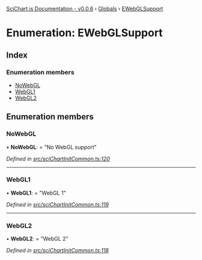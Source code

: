 [SciChart.js Documentation - v0.0.6](../README.md) › [Globals](../globals.md) › [EWebGLSupport](ewebglsupport.md)

# Enumeration: EWebGLSupport

## Index

### Enumeration members

* [NoWebGL](ewebglsupport.md#nowebgl)
* [WebGL1](ewebglsupport.md#webgl1)
* [WebGL2](ewebglsupport.md#webgl2)

## Enumeration members

###  NoWebGL

• **NoWebGL**: = "No WebGL support"

*Defined in [src/sciChartInitCommon.ts:120](https://github.com/ABTSoftware/SciChart.Dev/blob/ff9f38d289/Web/src/SciChart/src/sciChartInitCommon.ts#L120)*

___

###  WebGL1

• **WebGL1**: = "WebGL 1"

*Defined in [src/sciChartInitCommon.ts:119](https://github.com/ABTSoftware/SciChart.Dev/blob/ff9f38d289/Web/src/SciChart/src/sciChartInitCommon.ts#L119)*

___

###  WebGL2

• **WebGL2**: = "WebGL 2"

*Defined in [src/sciChartInitCommon.ts:118](https://github.com/ABTSoftware/SciChart.Dev/blob/ff9f38d289/Web/src/SciChart/src/sciChartInitCommon.ts#L118)*
